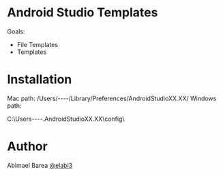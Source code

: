 # Android Studio Templates

Goals:

  - File Templates
  - Templates


# Installation

Mac path:
/Users/----/Library/Preferences/AndroidStudioXX.XX/
Windows path:

C:\Users\----\.AndroidStudioXX.XX\config\

# Author

Abimael Barea [@elabi3](https://github.com/elabi3)
